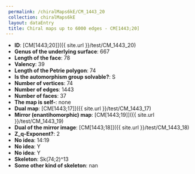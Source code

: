```yaml
--- 
 permalink: /chiralMaps6kE/CM_1443_20 
 collection: chiralMaps6kE
 layout: dataEntry
 title: Chiral maps up to 6000 edges - CM[1443;20]
---
```


- **ID**: [CM[1443;20]]({{ site.url }}/test/CM_1443_20)
- **Genus of the underlying surface**: 667
- **Length of the face**: 78
- **Valency**: 39
- **Length of the Petrie polygon**: 74
- **Is the automorphism group solvable?**: S
- **Number of vertices**: 74
- **Number of edges**: 1443
- **Number of faces**: 37
- **The map is self-**: none
- **Dual map**: [CM[1443;17]]({{ site.url }}/test/CM_1443_17)
- **Mirror (enantihomorphic) map**: [CM[1443;19]]({{ site.url }}/test/CM_1443_19)
- **Dual of the mirror image**: [CM[1443;18]]({{ site.url }}/test/CM_1443_18)
- **Z_q-Exponent?**: 2
- **No idea**:  14:19
- **No idea**: Y
- **No idea**: Y
- **Skeleton**: Sk(74;2)^13
- **Some other kind of skeleton**: nan
